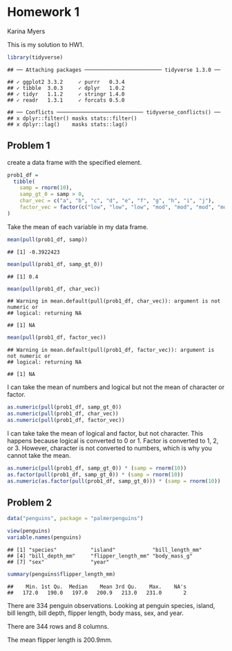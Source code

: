 Homework 1
================
Karina Myers

This is my solution to HW1.

``` r
library(tidyverse)
```

    ## ── Attaching packages ───────────────────────── tidyverse 1.3.0 ──

    ## ✓ ggplot2 3.3.2     ✓ purrr   0.3.4
    ## ✓ tibble  3.0.3     ✓ dplyr   1.0.2
    ## ✓ tidyr   1.1.2     ✓ stringr 1.4.0
    ## ✓ readr   1.3.1     ✓ forcats 0.5.0

    ## ── Conflicts ──────────────────────────── tidyverse_conflicts() ──
    ## x dplyr::filter() masks stats::filter()
    ## x dplyr::lag()    masks stats::lag()

## Problem 1

create a data frame with the specified element.

``` r
prob1_df =
  tibble(
    samp = rnorm(10),
    samp_gt_0 = samp > 0, 
    char_vec = c("a", "b", "c", "d", "e", "f", "g", "h", "i", "j"), 
    factor_vec = factor(c("low", "low", "low", "mod", "mod", "mod", "mod", "high", "high", "high"))
)
```

Take the mean of each variable in my data frame.

``` r
mean(pull(prob1_df, samp))
```

    ## [1] -0.3922423

``` r
mean(pull(prob1_df, samp_gt_0))
```

    ## [1] 0.4

``` r
mean(pull(prob1_df, char_vec))
```

    ## Warning in mean.default(pull(prob1_df, char_vec)): argument is not numeric or
    ## logical: returning NA

    ## [1] NA

``` r
mean(pull(prob1_df, factor_vec))
```

    ## Warning in mean.default(pull(prob1_df, factor_vec)): argument is not numeric or
    ## logical: returning NA

    ## [1] NA

I can take the mean of numbers and logical but not the mean of character
or factor.

``` r
as.numeric(pull(prob1_df, samp_gt_0)) 
as.numeric(pull(prob1_df, char_vec))
as.numeric(pull(prob1_df, factor_vec))
```

I can take take the mean of logical and factor, but not character. This
happens because logical is converted to 0 or 1. Factor is converted to
1, 2, or 3. However, character is not converted to numbers, which is why
you cannot take the mean.

``` r
as.numeric(pull(prob1_df, samp_gt_0)) * (samp = rnorm(10))
as.factor(pull(prob1_df, samp_gt_0)) * (samp = rnorm(10))
as.numeric(as.factor(pull(prob1_df, samp_gt_0))) * (samp = rnorm(10))
```

## Problem 2

``` r
data("penguins", package = "palmerpenguins")

view(penguins)
variable.names(penguins)
```

    ## [1] "species"           "island"            "bill_length_mm"   
    ## [4] "bill_depth_mm"     "flipper_length_mm" "body_mass_g"      
    ## [7] "sex"               "year"

``` r
summary(penguins$flipper_length_mm)
```

    ##    Min. 1st Qu.  Median    Mean 3rd Qu.    Max.    NA's 
    ##   172.0   190.0   197.0   200.9   213.0   231.0       2

There are 334 penguin observations. Looking at penguin species, island,
bill length, bill depth, flipper length, body mass, sex, and year.

There are 344 rows and 8 columns.

The mean flipper length is 200.9mm.

